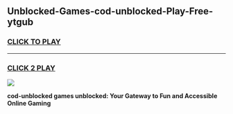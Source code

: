 
## Unblocked-Games-cod-unblocked-Play-Free-ytgub
<h3>
<a href="https://premium76.site?title=cod-unblocked&ref=21A">CLICK TO PLAY</a></h3>
<hr>

<h3>
<a href="https://premium76.site?title=cod-unblocked&ref=21A">CLICK 2 PLAY</a>
  
</h3>

<a href="https://premium76.site?title=cod-unblocked&ref=21A"><img src="https://clearcache.store/games.png"></a>


**cod-unblocked games unblocked: Your Gateway to Fun and Accessible Online Gaming**
